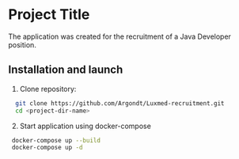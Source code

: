 # Project Title

The application was created for the recruitment of a Java Developer position.


## Installation and launch


1. Clone repository:
```bash
  git clone https://github.com/Argondt/Luxmed-recruitment.git
  cd <project-dir-name>
```
2. Start application using docker-compose
```bash
 docker-compose up --build
 docker-compose up -d
```
